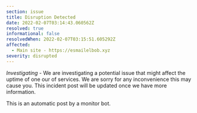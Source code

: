 ```yaml
---
section: issue
title: Disruption Detected
date: 2022-02-07T03:14:43.060562Z
resolved: true
informational: false
resolvedWhen: 2022-02-07T03:15:51.605292Z
affected:
  - Main site - https://esmailelbob.xyz
severity: disrupted
---
```

*Investigating* - We are investigating a potential issue that might affect the uptime of one our of services. We are sorry for any inconvenience this may cause you. This incident post will be updated once we have more information.

This is an automatic post by a monitor bot.
        